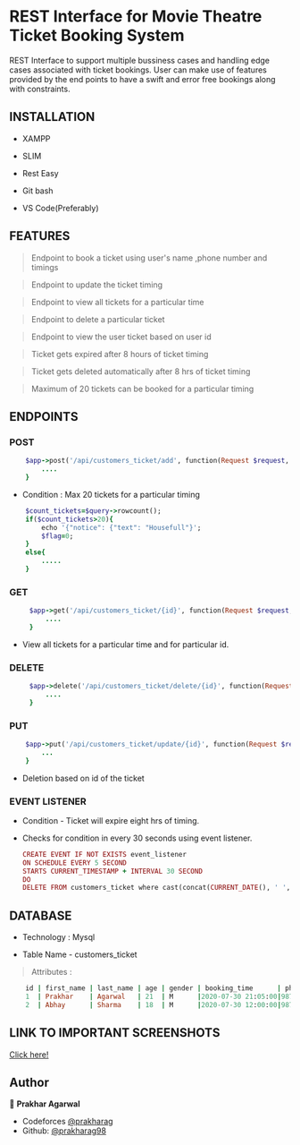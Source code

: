 # REST Interface for Movie Theatre Ticket Booking System

REST Interface to support multiple bussiness cases and handling edge cases associated with ticket bookings. User can make use of features provided by the end points to have a swift and error free bookings along with constraints.

## INSTALLATION

- XAMPP

- SLIM

- Rest Easy

- Git bash

- VS Code(Preferably)

## FEATURES

> Endpoint to book a ticket using user's name ,phone number and timings

> Endpoint to update the ticket timing

> Endpoint to view all tickets for a particular time

> Endpoint to delete a particular ticket 

> Endpoint to view the user ticket based on user id

> Ticket gets expired after 8 hours of ticket timing

> Ticket gets deleted automatically after 8 hrs of ticket timing

> Maximum of 20 tickets can be booked for a particular timing

## ENDPOINTS

### POST

```ruby
    $app->post('/api/customers_ticket/add', function(Request $request, Response $response){
        ....
    }
```

- Condition : Max 20 tickets for a particular timing 

```ruby
    $count_tickets=$query->rowcount();
    if($count_tickets>20){ 
        echo '{"notice": {"text": "Housefull"}';
        $flag=0;
    }
    else{
        .....
    }
```

### GET

```ruby
     $app->get('/api/customers_ticket/{id}', function(Request $request, Response $response){
         ....
     }
```

- View all tickets for a particular time and for particular id.

### DELETE 

```ruby
     $app->delete('/api/customers_ticket/delete/{id}', function(Request $request, Response $response){
         ....
     }
```

### PUT 

```ruby
    $app->put('/api/customers_ticket/update/{id}', function(Request $request, Response $response){
        ...
    }
```
- Deletion based on id of the ticket 

### EVENT LISTENER 

- Condition - Ticket will expire eight hrs of timing.

- Checks for condition in every 30 seconds using event listener.

    ```ruby
    CREATE EVENT IF NOT EXISTS event_listener
    ON SCHEDULE EVERY 5 SECOND
    STARTS CURRENT_TIMESTAMP + INTERVAL 30 SECOND
    DO 
    DELETE FROM customers_ticket where cast(concat(CURRENT_DATE(), ' ',CURRENT_TIME()) as datetime)>= ADDTIME(cast(booking_time as datetime), "8:00:00")
    ```

## DATABASE

- Technology : Mysql

- Table Name - customers_ticket 

> Attributes : 

```ruby
    id | first_name | last_name | age | gender | booking_time      | phone_no
    1  | Prakhar    | Agarwal   | 21  | M      |2020-07-30 21:05:00|9876543210
    2  | Abhay      | Sharma    | 18  | M      |2020-07-30 12:00:00|9876543211
```

## LINK TO IMPORTANT SCREENSHOTS

[Click here!](https://github.com/prakharag98/Ticket_System/tree/master/Screen%20Shots)

## Author

👤 **Prakhar Agarwal**
- Codeforces [@prakharag](https://codeforces.com/profile/prakharag)
- Github: [@prakharag98](https://github.com/prakharag98)

